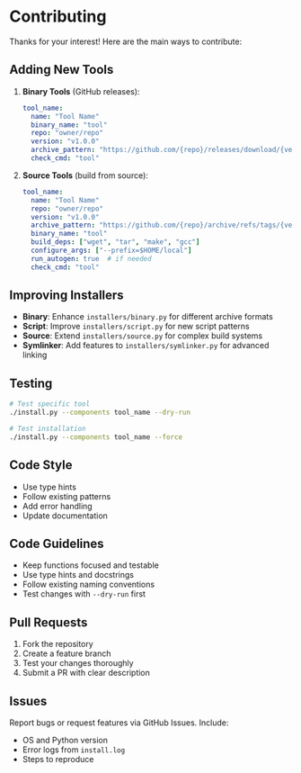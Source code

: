 # Contributing

Thanks for your interest! Here are the main ways to contribute:

## Adding New Tools

1. **Binary Tools** (GitHub releases):
   ```yaml
   tool_name:
     name: "Tool Name"
     binary_name: "tool"
     repo: "owner/repo"
     version: "v1.0.0"
     archive_pattern: "https://github.com/{repo}/releases/download/{version}/tool-{version}-x86_64-unknown-linux-musl.tar.gz"
     check_cmd: "tool"
   ```

2. **Source Tools** (build from source):
   ```yaml
   tool_name:
     name: "Tool Name"
     repo: "owner/repo"
     version: "v1.0.0"
     archive_pattern: "https://github.com/{repo}/archive/refs/tags/{version}.tar.gz"
     binary_name: "tool"
     build_deps: ["wget", "tar", "make", "gcc"]
     configure_args: ["--prefix=$HOME/local"]
     run_autogen: true  # if needed
     check_cmd: "tool"
   ```

## Improving Installers

- **Binary**: Enhance `installers/binary.py` for different archive formats
- **Script**: Improve `installers/script.py` for new script patterns
- **Source**: Extend `installers/source.py` for complex build systems
- **Symlinker**: Add features to `installers/symlinker.py` for advanced linking

## Testing

```bash
# Test specific tool
./install.py --components tool_name --dry-run

# Test installation
./install.py --components tool_name --force
```

## Code Style

- Use type hints
- Follow existing patterns
- Add error handling
- Update documentation

## Code Guidelines

- Keep functions focused and testable
- Use type hints and docstrings
- Follow existing naming conventions
- Test changes with `--dry-run` first

## Pull Requests

1. Fork the repository
2. Create a feature branch
3. Test your changes thoroughly
4. Submit a PR with clear description

## Issues

Report bugs or request features via GitHub Issues. Include:
- OS and Python version
- Error logs from `install.log`
- Steps to reproduce
